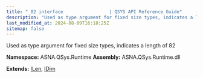 ```yaml
---
title: "_82 interface                 | QSYS API Reference Guide"
description: "Used as type argument for fixed size types, indicates a length of 82  "
last_modified_at: 2024-08-09T16:18:25Z
sitemap: false
---
```


Used as type argument for fixed size types, indicates a length of 82 

**Namespace:** ASNA.QSys.Runtime
**Assembly:** ASNA.QSys.Runtime.dll

**Extends:** [ILen](/reference/runtime/qsys-runtime/i-len.html), [IDim](/reference/runtime/qsys-runtime/i-dim.html)
<br>
<br>
